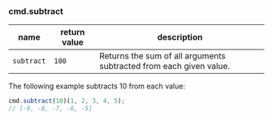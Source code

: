 ### cmd.subtract

| name        | return value  | description   |
|-------------|---------------|---------------|
| `subtract`  | `100`         | Returns the sum of all arguments subtracted from each given value. |

The following example subtracts 10 from each value:

```js
cmd.subtract(10)(1, 2, 3, 4, 5);
// [-9, -8, -7, -6, -5]
```
